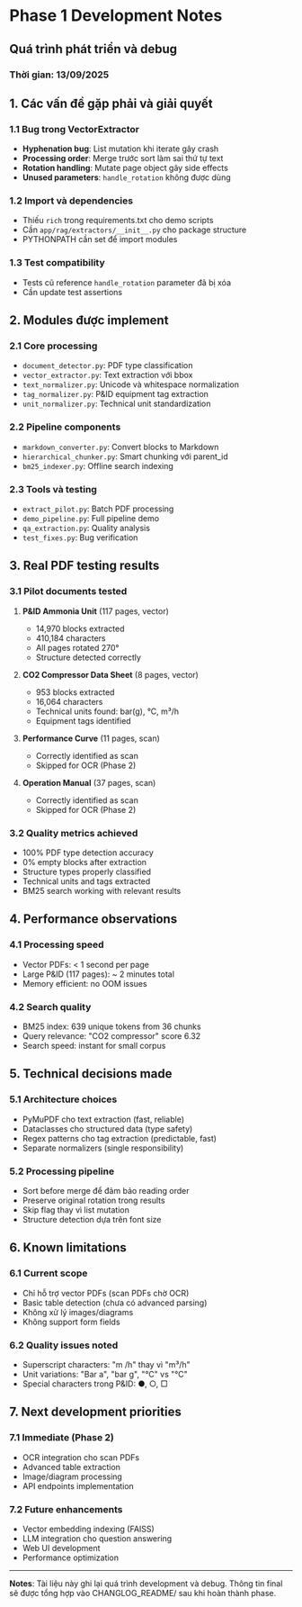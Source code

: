 # Phase 1 Development Notes

## Quá trình phát triển và debug

### Thời gian: 13/09/2025

## 1. Các vấn đề gặp phải và giải quyết

### 1.1 Bug trong VectorExtractor
- **Hyphenation bug**: List mutation khi iterate gây crash
- **Processing order**: Merge trước sort làm sai thứ tự text  
- **Rotation handling**: Mutate page object gây side effects
- **Unused parameters**: `handle_rotation` không được dùng

### 1.2 Import và dependencies
- Thiếu `rich` trong requirements.txt cho demo scripts
- Cần `app/rag/extractors/__init__.py` cho package structure
- PYTHONPATH cần set để import modules

### 1.3 Test compatibility
- Tests cũ reference `handle_rotation` parameter đã bị xóa
- Cần update test assertions

## 2. Modules được implement

### 2.1 Core processing
- `document_detector.py`: PDF type classification
- `vector_extractor.py`: Text extraction với bbox
- `text_normalizer.py`: Unicode và whitespace normalization
- `tag_normalizer.py`: P&ID equipment tag extraction
- `unit_normalizer.py`: Technical unit standardization

### 2.2 Pipeline components  
- `markdown_converter.py`: Convert blocks to Markdown
- `hierarchical_chunker.py`: Smart chunking với parent_id
- `bm25_indexer.py`: Offline search indexing

### 2.3 Tools và testing
- `extract_pilot.py`: Batch PDF processing
- `demo_pipeline.py`: Full pipeline demo
- `qa_extraction.py`: Quality analysis
- `test_fixes.py`: Bug verification

## 3. Real PDF testing results

### 3.1 Pilot documents tested
1. **P&ID Ammonia Unit** (117 pages, vector)
   - 14,970 blocks extracted
   - 410,184 characters
   - All pages rotated 270°
   - Structure detected correctly

2. **CO2 Compressor Data Sheet** (8 pages, vector)  
   - 953 blocks extracted
   - 16,064 characters
   - Technical units found: bar(g), °C, m³/h
   - Equipment tags identified

3. **Performance Curve** (11 pages, scan)
   - Correctly identified as scan
   - Skipped for OCR (Phase 2)

4. **Operation Manual** (37 pages, scan)
   - Correctly identified as scan  
   - Skipped for OCR (Phase 2)

### 3.2 Quality metrics achieved
- 100% PDF type detection accuracy
- 0% empty blocks after extraction
- Structure types properly classified
- Technical units and tags extracted
- BM25 search working with relevant results

## 4. Performance observations

### 4.1 Processing speed
- Vector PDFs: < 1 second per page
- Large P&ID (117 pages): ~ 2 minutes total
- Memory efficient: no OOM issues

### 4.2 Search quality
- BM25 index: 639 unique tokens from 36 chunks
- Query relevance: "CO2 compressor" score 6.32
- Search speed: instant for small corpus

## 5. Technical decisions made

### 5.1 Architecture choices
- PyMuPDF cho text extraction (fast, reliable)
- Dataclasses cho structured data (type safety)
- Regex patterns cho tag extraction (predictable, fast)
- Separate normalizers (single responsibility)

### 5.2 Processing pipeline
- Sort before merge để đảm bảo reading order
- Preserve original rotation trong results
- Skip flag thay vì list mutation
- Structure detection dựa trên font size

## 6. Known limitations

### 6.1 Current scope
- Chỉ hỗ trợ vector PDFs (scan PDFs chờ OCR)
- Basic table detection (chưa có advanced parsing)
- Không xử lý images/diagrams
- Không support form fields

### 6.2 Quality issues noted
- Superscript characters: "m /h" thay vì "m³/h"
- Unit variations: "Bar a", "bar g", "℃" vs "°C"
- Special characters trong P&ID: ●, ○, □

## 7. Next development priorities

### 7.1 Immediate (Phase 2)
- OCR integration cho scan PDFs
- Advanced table extraction
- Image/diagram processing
- API endpoints implementation

### 7.2 Future enhancements
- Vector embedding indexing (FAISS)
- LLM integration cho question answering
- Web UI development
- Performance optimization

---

**Notes**: Tài liệu này ghi lại quá trình development và debug. Thông tin final sẽ được tổng hợp vào CHANGLOG_README/ sau khi hoàn thành phase.
